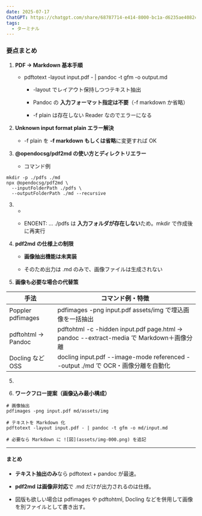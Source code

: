 ```yaml
---
date: 2025-07-17
ChatGPT: https://chatgpt.com/share/68787714-e414-8000-bc1a-d6235ae4082c
tags:
  - ターミナル
---
```

### **要点まとめ**

1. **PDF → Markdown 基本手順**
    
    - pdftotext -layout input.pdf - | pandoc -t gfm -o output.md
        
        - -layout でレイアウト保持しつつテキスト抽出
            
        - Pandoc の **入力フォーマット指定は不要**（-f markdown か省略）
            
        - -f plain は存在しない Reader なのでエラーになる
            
        
    
2. **Unknown input format plain エラー解決**
    
    - -f plain を **-f markdown もしくは省略**に変更すれば OK
        
    
3. **@opendocsg/pdf2md の使い方とディレクトリエラー**
    
    - コマンド例
        
    

```
mkdir -p ./pdfs ./md
npx @opendocsg/pdf2md \
  --inputFolderPath ./pdfs \
  --outputFolderPath ./md --recursive
```

3. -   
        
    - ENOENT: … ./pdfs は **入力フォルダが存在しない**ため。mkdir で作成後に再実行
        
    
4. **pdf2md の仕様上の制限**
    
    - **画像抽出機能は未実装**
        
    - そのため出力は .md のみで、画像ファイルは生成されない
        
    
5. **画像も必要な場合の代替策**
    

|**手法**|**コマンド例・特徴**|
|---|---|
|Poppler pdfimages|pdfimages -png input.pdf assets/img で埋込画像を一括抽出|
|pdftohtml → Pandoc|pdftohtml -c -hidden input.pdf page.html → pandoc --extract-media で Markdown＋画像分離|
|Docling など OSS|docling input.pdf --image-mode referenced --output ./md で OCR・画像分離を自動化|

5.   
    
6. **ワークフロー提案（画像込み最小構成）**
    

```
# 画像抽出
pdfimages -png input.pdf md/assets/img

# テキストを Markdown 化
pdftotext -layout input.pdf - | pandoc -t gfm -o md/input.md

# 必要なら Markdown に ![図](assets/img-000.png) を追記
```

  

---

#### **まとめ**

- **テキスト抽出のみ**なら pdftotext + pandoc が最速。
    
- **pdf2md は画像非対応**で .md だけが出力されるのは仕様。
    
- 図版も欲しい場合は pdfimages や pdftohtml, Docling などを併用して画像を別ファイルとして書き出す。